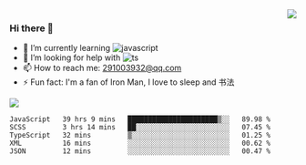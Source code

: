 <img align='right' src='https://github-readme-stats.vercel.app/api?username=niaogege&show_icons=true&theme=radical'/>

### Hi there 👋

- 🌱 I’m currently learning ![javascript](https://img.shields.io/badge/javacript-learn-orange)
- 🤔 I’m looking for help with ![ts](https://img.shields.io/badge/ts-learn-yellow)
- 📫 How to reach me: 291003932@qq.com
- ⚡ Fun fact:  I'm a fan of Iron Man, I love to sleep and 书法

![](https://github-readme-stats.vercel.app/api/top-langs/?username=niaogege&layout=compact)

<!--START_SECTION:waka-->
```text
JavaScript   39 hrs 9 mins   ██████████████████████▒░░   89.98 % 
SCSS         3 hrs 14 mins   ██░░░░░░░░░░░░░░░░░░░░░░░   07.45 % 
TypeScript   32 mins         ▒░░░░░░░░░░░░░░░░░░░░░░░░   01.25 % 
XML          16 mins         ░░░░░░░░░░░░░░░░░░░░░░░░░   00.62 % 
JSON         12 mins         ░░░░░░░░░░░░░░░░░░░░░░░░░   00.47 % 
```
<!--END_SECTION:waka-->
